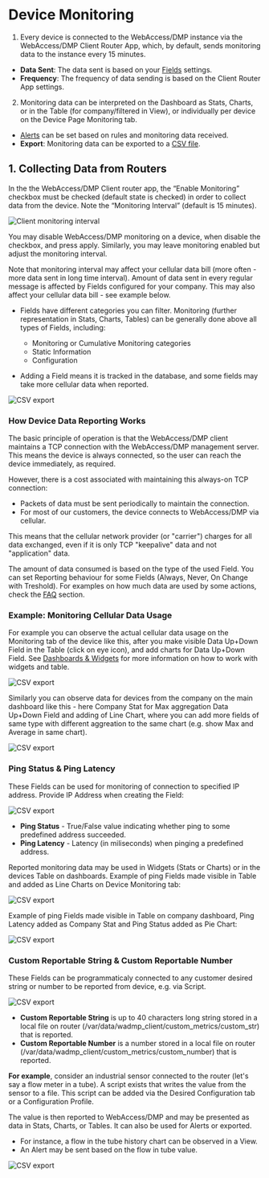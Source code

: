 # Device Monitoring

1. Every device is connected to the WebAccess/DMP instance via the WebAccess/DMP Client Router App, which, by default, sends monitoring data to the instance every 15 minutes.

- **Data Sent**: The data sent is based on your [Fields](/gen3/explanations/device%20management/#_2-fields) settings.
- **Frequency**: The frequency of data sending is based on the Client Router App settings.

2. Monitoring data can be interpreted on the Dashboard as Stats, Charts, or in the Table (for company/filtered in View), or individually per device on the Device Page Monitoring tab. 

- [Alerts](/gen3/explanations/alerts/) can be set based on rules and monitoring data received.
- **Export**: Monitoring data can be exported to a [CSV file](/gen3/explanations/device%20monitoring/#_2-exporting-data-to-csv).


## 1. Collecting Data from Routers

In the the WebAccess/DMP Client router app, the “Enable Monitoring” checkbox must be checked (default state is checked) in order to collect data from the device. Note the “Monitoring Interval” (default is 15 minutes).

![Client monitoring interval](../images/monitoring/dmp-client1.png)

You may disable WebAccess/DMP monitoring on a device, when disable the checkbox, and press apply. Similarly, you may leave monitoring enabled but adjust the monitoring interval.

Note that monitoring interval may affect your cellular data bill (more often - more data sent in long time interval).
Amount of data sent in every regular message is affected by Fields configured for your company. This may also affect your cellular data bill - see example below.

* Fields have different categories you can filter. Monitoring (further representation in Stats, Charts, Tables) can be generally done above all types of Fields, including:

   - Monitoring or Cumulative Monitoring categories
   - Static Information
   - Configuration

- Adding a Field means it is tracked in the database, and some fields may take more cellular data when reported.


![CSV export](../images/monitoring/field-cat.png)

### How Device Data Reporting Works

The basic principle of operation is that the WebAccess/DMP client maintains a TCP connection with the WebAccess/DMP management server. This means the device is always connected, so the user can reach the device immediately, as required.

However, there is a cost associated with maintaining this always-on TCP connection:

- Packets of data must be sent periodically to maintain the connection.
- For most of our customers, the device connects to WebAccess/DMP via cellular.

This means that the cellular network provider (or "carrier") charges for all data exchanged, even if it is only TCP "keepalive" data and not "application" data.

The amount of data consumed is based on the type of the used Field. You can set Reporting behaviour for some Fields (Always, Never, On Change with Treshold). For examples on how much data are used by some actions, check the [FAQ](/gen3/explanations/faq/) section.

### Example: Monitoring Cellular Data Usage

For example you can observe the actual cellular data usage on the Monitoring tab of the device like this, after you make visible Data Up+Down Field in the Table (click on eye icon), and add charts for Data Up+Down Field. See [Dashboards & Widgets](/gen3/explanations/dashboards%20&%20Widgets/) for more information on how to work with widgets and table.

![CSV export](../images/monitoring/data-device.png)

Similarly you can observe data for devices from the company on the main dashboard like this - here Company Stat for Max aggregation Data Up+Down Field and adding of Line Chart, where you can add more fields of same type with different aggreation to the same chart (e.g. show Max and Average in same chart).

![CSV export](../images/monitoring/data-dash.png)

### Ping Status & Ping Latency

These Fields can be used for monitoring of connection to specified IP address. Provide IP Address when creating the Field:

![CSV export](../images/monitoring/ping.png)

- **Ping Status** - True/False value indicating whether ping to some predefined address succeeded.
- **Ping Latency** - Latency (in miliseconds) when pinging a predefined address.

Reported monitoring data may be used in Widgets (Stats or Charts) or in the devices Table on dashboards.
Example of ping Fields made visible in Table and added as Line Charts on Device Monitoring tab:

![CSV export](../images/monitoring/ping-device.png)

Example of ping Fields made visible in Table on company dashboard, Ping Latency added as Company Stat and Ping Status added as Pie Chart:

![CSV export](../images/monitoring/ping-dash.png)

### Custom Reportable String & Custom Reportable Number

These Fields can be programmaticaly connected to any customer desired string or number to be reported from device, e.g. via Script.

![CSV export](../images/monitoring/cust-reportable.png)

- **Custom Reportable String** is up to 40 characters long string stored in a local file on router (/var/data/wadmp_client/custom_metrics/custom_str) that is reported.
- **Custom Reportable Number** is a number stored in a local file on router (/var/data/wadmp_client/custom_metrics/custom_number) that is reported.
  


 **For example**, consider an industrial sensor connected to the router (let's say a flow meter in a tube). A script exists that writes the value from the sensor to a file. This script can be added via the Desired Configuration tab or a Configuration Profile.
  
  The value is then reported to WebAccess/DMP and may be presented as data in Stats, Charts, or Tables. It can also be used for Alerts or exported.

  - For instance, a flow in the tube history chart can be observed in a View.
  - An Alert may be sent based on the flow in tube value.

![CSV export](../images/monitoring/cust-ex.png)